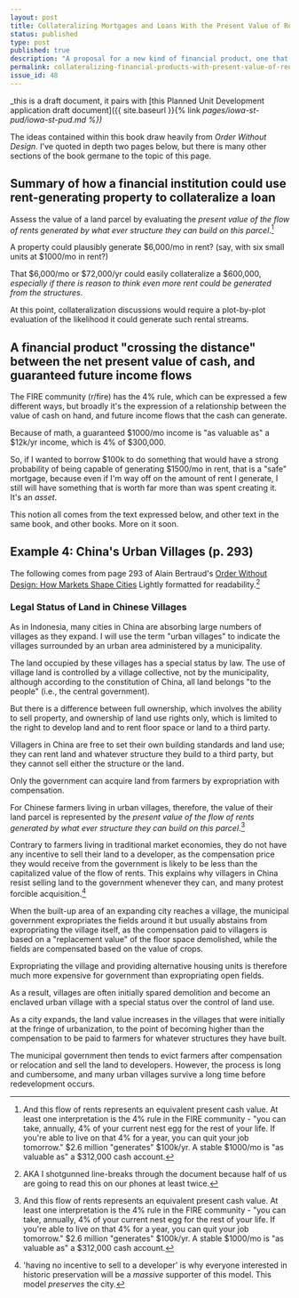 ```yaml
---
layout: post
title: Collateralizing Mortgages and Loans With the Present Value of Rent Flow
status: published
type: post
published: true
description: "A proposal for a new kind of financial product, one that is close to how money and land have been used together for a long time"
permalink: collateralizing-financial-products-with-present-value-of-rent-flow
issue_id: 48
---
```


_this is a draft document, it pairs with [this Planned Unit Development application draft document]({{ site.baseurl }}{% link _pages/iowa-st-pud/iowa-st-pud.md %})_

The ideas contained within this book draw heavily from _Order Without Design_. I've quoted in depth two pages below, but there is many other sections of the book germane to the topic of this page.

## Summary of how a financial institution could use rent-generating property to collateralize a loan

Assess the value of a land parcel by evaluating the _present value of the flow of rents generated by what ever structure they can build on this parcel_.[^collateralizable]

[^collateralizable]: And this flow of rents represents an equivalent present cash value. At least one interpretation is the 4% rule in the FIRE community - "you can take, annually, 4% of your current nest egg for the rest of your life. If you're able to live on that 4% for a year, you can quit your job tomorrow." $2.6 million "generates" $100k/yr. A stable $1000/mo is "as valuable as" a $312,000 cash account. 

A property could plausibly generate $6,000/mo in rent? (say, with six small units at $1000/mo in rent?) 

That $6,000/mo or $72,000/yr could easily collateralize a $600,000, _especially if there is reason to think even more rent could be generated from the structures._

At this point, collateralization discussions would require a plot-by-plot evaluation of the likelihood it could generate such rental streams.


## A financial product "crossing the distance" between the net present value of cash, and guaranteed future income flows

The FIRE community (r/fire) has the 4% rule, which can be expressed a few different ways, but broadly it's the expression of a relationship between the value of cash on hand, and future income flows that the cash can generate. 

Because of math, a guaranteed $1000/mo income is "as valuable as" a $12k/yr income, which is 4% of $300,000.

So, if I wanted to borrow $100k to do something that would have a strong probability of being capable of generating $1500/mo in rent, that is a "safe" mortgage, because even if I'm way off on the amount of rent I generate, I still will have something that is worth far more than was spent creating it. It's an _asset_. 

This notion all comes from the text expressed below, and other text in the same book, and other books. More on it soon.

## Example 4: China's Urban Villages (p. 293)

The following comes from page 293 of Alain Bertraud's [Order Without Design: How Markets Shape Cities](https://www.goodreads.com/book/show/39644188-order-without-design) Lightly formatted for readability.[^internet-age]

[^internet-age]: AKA I shotgunned line-breaks through the document because half of us are going to read this on our phones at least twice.

### Legal Status of Land in Chinese Villages

As in Indonesia, many cities in China are absorbing large numbers of villages as they expand. I will use the term "urban villages" to indicate the villages surrounded by an urban area administered by a municipality. 

The land occupied by these villages has a special status by law. The use of village land is controlled by a village collective, not by the municipality, although according to the constitution of China, all land belongs "to the people" (i.e., the central government). 

But there is a difference between full ownership, which involves the ability to sell property, and ownership of land use rights only, which is limited to the right to develop land and to rent floor space or land to a third party. 

Villagers in China are free to set their own building standards and land use; they can rent land and whatever structure they build to a third party, but they cannot sell either the structure or the land. 

Only the government can acquire land from farmers by expropriation with compensation.

For Chinese farmers living in urban villages, therefore, the value of their land parcel is represented by the _present value of the flow of rents generated by what ever structure they can build on this parcel_.[^collateralizable]

[^collateralizable]: And this flow of rents represents an equivalent present cash value. At least one interpretation is the 4% rule in the FIRE community - "you can take, annually, 4% of your current nest egg for the rest of your life. If you're able to live on that 4% for a year, you can quit your job tomorrow." $2.6 million "generates" $100k/yr. A stable $1000/mo is "as valuable as" a $312,000 cash account. 

Contrary to farmers living in traditional market economies, they do not have any incentive to sell their land to a developer, as the compensation price they would receive from the government is likely to be less than the capitalized value of the flow of rents. This explains why villagers in China resist selling land to the government whenever they can, and many protest forcible acquisition.[^historic-preservation]

[^historic-preservation]: 'having no incentive to sell to a developer' is why everyone interested in historic preservation will be a _massive_ supporter of this model. This model _preserves_ the city.

When the built-up area of an expanding city reaches a village, the municipal government expropriates the fields around it but usually abstains from expropriating the village itself, as the compensation paid to villagers is based on a "replacement value" of the floor space demolished, while the fields are compensated based on the value of crops. 

Expropriating the village and providing alternative housing units is therefore much more expensive for government than expropriating open fields. 

As a result, villages are often initially spared demolition and become an enclaved urban village with a special status over the control of land use. 

As a city expands, the land value increases in the villages that were initially at the fringe of urbanization, to the point of becoming higher than the compensation to be paid to farmers for whatever structures they have built. 

The municipal government then tends to evict farmers after compensation or relocation and sell the land to developers. However, the process is long and cumbersome, and many urban villages survive a long time before redevelopment occurs.
